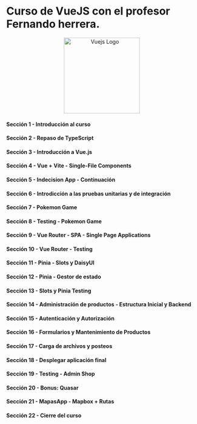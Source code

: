 # Curso de VueJS con el profesor Fernando herrera.

<p align="center">
  <a href="https://vuejs.org/" target="blank"><img src="https://certificates.dev/images/vuejs/vuejs-badge.svg" width="200" alt="Vuejs Logo" /></a>
</p>

#### Sección 1 - Introducción al curso
#### Sección 2 - Repaso de TypeScript
#### Sección 3 - Introducción a Vue.js
#### Sección 4 - Vue + Vite - Single-File Components
#### Sección 5 - Indecision App - Continuación
#### Sección 6 - Introdicción a las pruebas unitarias y de integración
#### Sección 7 - Pokemon Game
#### Sección 8 - Testing - Pokemon Game
#### Sección 9 - Vue Router - SPA - Single Page Applications
#### Sección 10 - Vue Router - Testing
#### Sección 11 - Pinia - Slots y DaisyUI
#### Sección 12 - Pinia - Gestor de estado
#### Sección 13 - Slots y Pinia Testing
#### Sección 14 - Administración de productos - Estructura Inicial y Backend
#### Sección 15 - Autenticación y Autorización
#### Sección 16 - Formularios y Mantenimiento de Productos
#### Sección 17 - Carga de archivos y posteos
#### Sección 18 - Desplegar aplicación final
#### Sección 19 - Testing - Admin Shop
#### Sección 20 - Bonus: Quasar
#### Sección 21 - MapasApp - Mapbox + Rutas
#### Sección 22 - Cierre del curso
